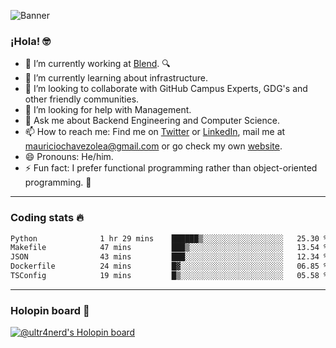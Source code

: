 ![Banner](banner.gif)
### ¡Hola! 🤓

- 🔭 I’m currently working at [Blend](https://blend.com/). 🔍
- 🌱 I’m currently learning about infrastructure.
- 👯 I’m looking to collaborate with GitHub Campus Experts, GDG's and other friendly communities.
- 🤔 I’m looking for help with Management.
- 💬 Ask me about Backend Engineering and Computer Science.
- 📫 How to reach me: Find me on [Twitter](https://twitter.com/ultr4nerd) or [LinkedIn](https://www.linkedin.com/in/ultr4nerd), mail me at [mauriciochavezolea@gmail.com](mailto:mauriciochavezolea@gmail.com) or go check my own [website](https://mauriciochavez.dev).
- 😄 Pronouns: He/him. 
- ⚡ Fun fact: I prefer functional programming rather than object-oriented programming. 🤭
---

### Coding stats 🔥

<!--START_SECTION:waka-->

```txt
Python              1 hr 29 mins    ██████▒░░░░░░░░░░░░░░░░░░   25.30 %
Makefile            47 mins         ███▒░░░░░░░░░░░░░░░░░░░░░   13.54 %
JSON                43 mins         ███░░░░░░░░░░░░░░░░░░░░░░   12.34 %
Dockerfile          24 mins         █▓░░░░░░░░░░░░░░░░░░░░░░░   06.85 %
TSConfig            19 mins         █▒░░░░░░░░░░░░░░░░░░░░░░░   05.58 %
```

<!--END_SECTION:waka-->

---

### Holopin board 🦖

[![@ultr4nerd's Holopin board](https://holopin.me/ultr4nerd)](https://holopin.io/@ultr4nerd)
